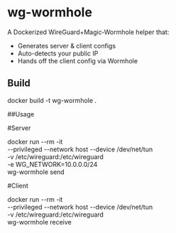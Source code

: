 # wg-wormhole

A Dockerized WireGuard+Magic‑Wormhole helper that:
- Generates server & client configs
- Auto-detects your public IP
- Hands off the client config via Wormhole

## Build

docker build -t wg-wormhole .

##Usage

#Server

docker run --rm -it \
  --privileged --network host --device /dev/net/tun \
  -v /etc/wireguard:/etc/wireguard \
  -e WG_NETWORK=10.0.0.0/24 \
  wg-wormhole send

#Client

docker run --rm -it \
  --privileged --network host --device /dev/net/tun \
  -v /etc/wireguard:/etc/wireguard \
  wg-wormhole receive <wormhole-code>
